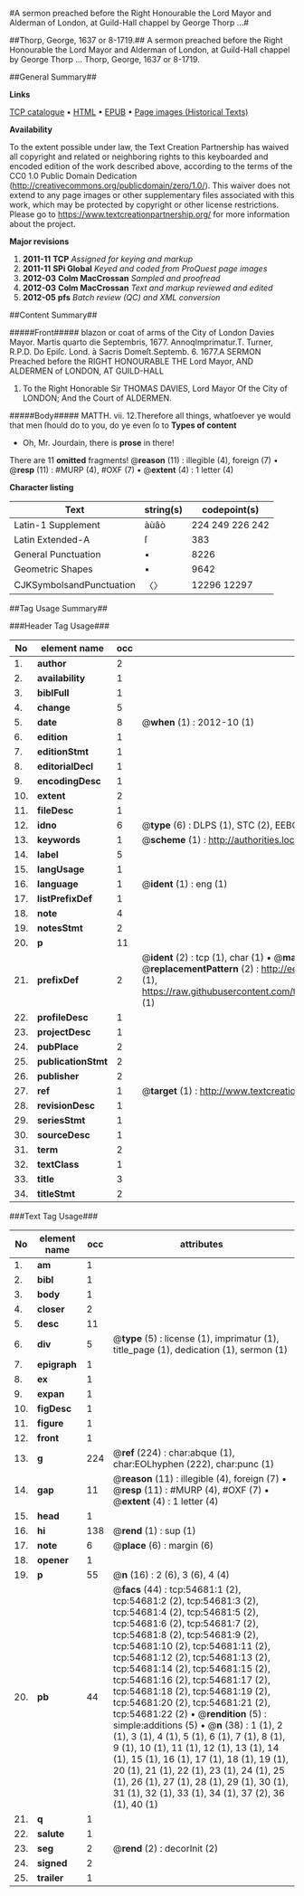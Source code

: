 #A sermon preached before the Right Honourable the Lord Mayor and Alderman of London, at Guild-Hall chappel by George Thorp ...#

##Thorp, George, 1637 or 8-1719.##
A sermon preached before the Right Honourable the Lord Mayor and Alderman of London, at Guild-Hall chappel by George Thorp ...
Thorp, George, 1637 or 8-1719.

##General Summary##

**Links**

[TCP catalogue](http://www.ota.ox.ac.uk/tcp/)  • 
[HTML](http://tei.it.ox.ac.uk/tcp/Texts-HTML/free/A62/A62472.html)  • 
[EPUB](http://tei.it.ox.ac.uk/tcp/Texts-EPUB/free/A62/A62472.epub) • 
[Page images (Historical Texts)](https://historicaltexts.jisc.ac.uk/eebo-12129385e)

**Availability**

To the extent possible under law, the Text Creation Partnership has waived all copyright and related or neighboring rights to this keyboarded and encoded edition of the work described above, according to the terms of the CC0 1.0 Public Domain Dedication (http://creativecommons.org/publicdomain/zero/1.0/). This waiver does not extend to any page images or other supplementary files associated with this work, which may be protected by copyright or other license restrictions. Please go to https://www.textcreationpartnership.org/ for more information about the project.

**Major revisions**

1. __2011-11__ __TCP__ *Assigned for keying and markup*
1. __2011-11__ __SPi Global__ *Keyed and coded from ProQuest page images*
1. __2012-03__ __Colm MacCrossan__ *Sampled and proofread*
1. __2012-03__ __Colm MacCrossan__ *Text and markup reviewed and edited*
1. __2012-05__ __pfs__ *Batch review (QC) and XML conversion*

##Content Summary##

#####Front#####
blazon or coat of arms of the City of London Davies Mayor. Martis quarto die Septembris, 1677. AnnoqImprimatur.T. Turner, R.P.D. Do Epiſc. Lond. à Sacris Domeſt.Septemb. 6. 1677.A SERMON Preached before the RIGHT HONOURABLE THE Lord Mayor, AND ALDERMEN of LONDON, AT GUILD-HALL 
1. To the Right Honorable Sir THOMAS DAVIES, Lord Mayor Of the City of LONDON; And the Court of ALDERMEN.

#####Body#####
MATTH. vii. 12.Therefore all things, whatſoever ye would that men ſhould do to you, do ye even ſo to
**Types of content**

  * Oh, Mr. Jourdain, there is **prose** in there!

There are 11 **omitted** fragments! 
 @__reason__ (11) : illegible (4), foreign (7)  •  @__resp__ (11) : #MURP (4), #OXF (7)  •  @__extent__ (4) : 1 letter (4)

**Character listing**


|Text|string(s)|codepoint(s)|
|---|---|---|
|Latin-1 Supplement|àùâò|224 249 226 242|
|Latin Extended-A|ſ|383|
|General Punctuation|•|8226|
|Geometric Shapes|▪|9642|
|CJKSymbolsandPunctuation|〈〉|12296 12297|

##Tag Usage Summary##

###Header Tag Usage###

|No|element name|occ|attributes|
|---|---|---|---|
|1.|__author__|2||
|2.|__availability__|1||
|3.|__biblFull__|1||
|4.|__change__|5||
|5.|__date__|8| @__when__ (1) : 2012-10 (1)|
|6.|__edition__|1||
|7.|__editionStmt__|1||
|8.|__editorialDecl__|1||
|9.|__encodingDesc__|1||
|10.|__extent__|2||
|11.|__fileDesc__|1||
|12.|__idno__|6| @__type__ (6) : DLPS (1), STC (2), EEBO-CITATION (1), OCLC (1), VID (1)|
|13.|__keywords__|1| @__scheme__ (1) : http://authorities.loc.gov/ (1)|
|14.|__label__|5||
|15.|__langUsage__|1||
|16.|__language__|1| @__ident__ (1) : eng (1)|
|17.|__listPrefixDef__|1||
|18.|__note__|4||
|19.|__notesStmt__|2||
|20.|__p__|11||
|21.|__prefixDef__|2| @__ident__ (2) : tcp (1), char (1)  •  @__matchPattern__ (2) : ([0-9\-]+):([0-9IVX]+) (1), (.+) (1)  •  @__replacementPattern__ (2) : http://eebo.chadwyck.com/downloadtiff?vid=$1&page=$2 (1), https://raw.githubusercontent.com/textcreationpartnership/Texts/master/tcpchars.xml#$1 (1)|
|22.|__profileDesc__|1||
|23.|__projectDesc__|1||
|24.|__pubPlace__|2||
|25.|__publicationStmt__|2||
|26.|__publisher__|2||
|27.|__ref__|1| @__target__ (1) : http://www.textcreationpartnership.org/docs/. (1)|
|28.|__revisionDesc__|1||
|29.|__seriesStmt__|1||
|30.|__sourceDesc__|1||
|31.|__term__|2||
|32.|__textClass__|1||
|33.|__title__|3||
|34.|__titleStmt__|2||


###Text Tag Usage###

|No|element name|occ|attributes|
|---|---|---|---|
|1.|__am__|1||
|2.|__bibl__|1||
|3.|__body__|1||
|4.|__closer__|2||
|5.|__desc__|11||
|6.|__div__|5| @__type__ (5) : license (1), imprimatur (1), title_page (1), dedication (1), sermon (1)|
|7.|__epigraph__|1||
|8.|__ex__|1||
|9.|__expan__|1||
|10.|__figDesc__|1||
|11.|__figure__|1||
|12.|__front__|1||
|13.|__g__|224| @__ref__ (224) : char:abque (1), char:EOLhyphen (222), char:punc (1)|
|14.|__gap__|11| @__reason__ (11) : illegible (4), foreign (7)  •  @__resp__ (11) : #MURP (4), #OXF (7)  •  @__extent__ (4) : 1 letter (4)|
|15.|__head__|1||
|16.|__hi__|138| @__rend__ (1) : sup (1)|
|17.|__note__|6| @__place__ (6) : margin (6)|
|18.|__opener__|1||
|19.|__p__|55| @__n__ (16) : 2 (6), 3 (6), 4 (4)|
|20.|__pb__|44| @__facs__ (44) : tcp:54681:1 (2), tcp:54681:2 (2), tcp:54681:3 (2), tcp:54681:4 (2), tcp:54681:5 (2), tcp:54681:6 (2), tcp:54681:7 (2), tcp:54681:8 (2), tcp:54681:9 (2), tcp:54681:10 (2), tcp:54681:11 (2), tcp:54681:12 (2), tcp:54681:13 (2), tcp:54681:14 (2), tcp:54681:15 (2), tcp:54681:16 (2), tcp:54681:17 (2), tcp:54681:18 (2), tcp:54681:19 (2), tcp:54681:20 (2), tcp:54681:21 (2), tcp:54681:22 (2)  •  @__rendition__ (5) : simple:additions (5)  •  @__n__ (38) : 1 (1), 2 (1), 3 (1), 4 (1), 5 (1), 6 (1), 7 (1), 8 (1), 9 (1), 10 (1), 11 (1), 12 (1), 13 (1), 14 (1), 15 (1), 16 (1), 17 (1), 18 (1), 19 (1), 20 (1), 21 (1), 22 (1), 23 (1), 24 (1), 25 (1), 26 (1), 27 (1), 28 (1), 29 (1), 30 (1), 31 (1), 32 (1), 33 (1), 34 (1), 37 (2), 36 (1), 40 (1)|
|21.|__q__|1||
|22.|__salute__|1||
|23.|__seg__|2| @__rend__ (2) : decorInit (2)|
|24.|__signed__|2||
|25.|__trailer__|1||
